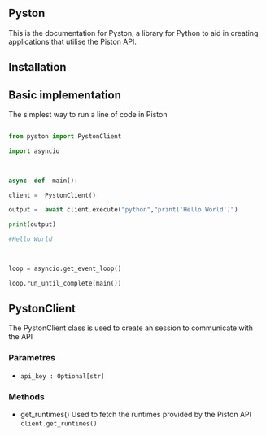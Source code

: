 
## Pyston

  

This is the documentation for Pyston, a library for Python to aid in creating applications that utilise the Piston API.

  

## Installation

  

## Basic implementation

The simplest way to run a line of code in Piston

```py

from pyston import PystonClient

import asyncio

  

async  def  main():

client =  PystonClient()

output =  await client.execute("python","print('Hello World')")

print(output)

#Hello World

  

loop = asyncio.get_event_loop()

loop.run_until_complete(main())

```

  

## PystonClient

The PystonClient class is used to create an session to communicate with the API

  

### Parametres

- `api_key : Optional[str]`

  

### Methods

  

-  get_runtimes()
	Used to fetch the runtimes provided by the Piston API
	`client.get_runtimes()`
